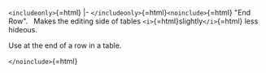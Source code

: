 `<includeonly>`{=html} \|- `</includeonly>`{=html}`<noinclude>`{=html}
"End Row".   Makes the editing side of tables
`<i>`{=html}slightly`</i>`{=html} less hideous.

Use at the end of a row in a table.

`</noinclude>`{=html}
